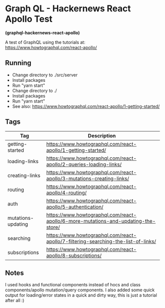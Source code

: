 # Graph QL - Hackernews React Apollo Test

**(graphql-hackernews-react-apollo)**

A test of GraphQL using the tutorials at: https://www.howtographql.com/react-apollo/

## Running

- Change directory to ./src/server
- Install packages
- Run "yarn start"
- Change directory to ./
- Install packages
- Run "yarn start"
- See also: https://www.howtographql.com/react-apollo/1-getting-started/

## Tags

| Tag                | Description                                                                        |
| ------------------ | ---------------------------------------------------------------------------------- |
| getting-started    | https://www.howtographql.com/react-apollo/1-getting-started/                       |
| loading-links      | https://www.howtographql.com/react-apollo/2-queries-loading-links/                 |
| creating-links     | https://www.howtographql.com/react-apollo/3-mutations-creating-links/              |
| routing            | https://www.howtographql.com/react-apollo/4-routing/                               |
| auth               | https://www.howtographql.com/react-apollo/5-authentication/                        |
| mutations-updating | https://www.howtographql.com/react-apollo/6-more-mutations-and-updating-the-store/ |
| searching          | https://www.howtographql.com/react-apollo/7-filtering-searching-the-list-of-links/ |
| subscriptions      | https://www.howtographql.com/react-apollo/8-subscriptions/                         |

## Notes

I used hooks and functional components instead of hocs and class components/apollo mutation/query components. I also added some quick output for loading/error states in a quick and dirty way, this is just a tutorial after all :)
